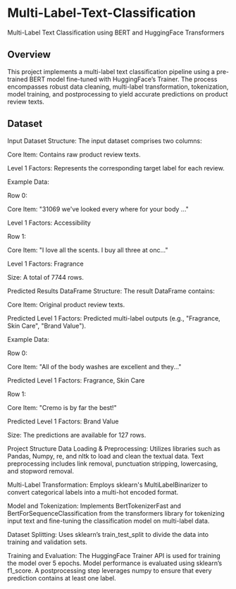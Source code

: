# Multi-Label-Text-Classification

Multi-Label Text Classification using BERT and HuggingFace Transformers
## Overview
This project implements a multi-label text classification pipeline using a pre-trained BERT model fine-tuned with HuggingFace’s Trainer. The process encompasses robust data cleaning, multi-label transformation, tokenization, model training, and postprocessing to yield accurate predictions on product review texts.

## Dataset
Input Dataset
Structure:
The input dataset comprises two columns:

Core Item: Contains raw product review texts.

Level 1 Factors: Represents the corresponding target label for each review.

Example Data:

Row 0:

Core Item: "31069 we've looked every where for your body ..."

Level 1 Factors: Accessibility

Row 1:

Core Item: "I love all the scents. I buy all three at onc..."

Level 1 Factors: Fragrance

Size:
A total of 7744 rows.

Predicted Results DataFrame
Structure:
The result DataFrame contains:

Core Item: Original product review texts.

Predicted Level 1 Factors: Predicted multi-label outputs (e.g., "Fragrance, Skin Care", "Brand Value").

Example Data:

Row 0:

Core Item: "All of the body washes are excellent and they..."

Predicted Level 1 Factors: Fragrance, Skin Care

Row 1:

Core Item: "Cremo is by far the best!"

Predicted Level 1 Factors: Brand Value

Size:
The predictions are available for 127 rows.

Project Structure
Data Loading & Preprocessing:
Utilizes libraries such as Pandas, Numpy, re, and nltk to load and clean the textual data. Text preprocessing includes link removal, punctuation stripping, lowercasing, and stopword removal.

Multi-Label Transformation:
Employs sklearn's MultiLabelBinarizer to convert categorical labels into a multi-hot encoded format.

Model and Tokenization:
Implements BertTokenizerFast and BertForSequenceClassification from the transformers library for tokenizing input text and fine-tuning the classification model on multi-label data.

Dataset Splitting:
Uses sklearn’s train_test_split to divide the data into training and validation sets.

Training and Evaluation:
The HuggingFace Trainer API is used for training the model over 5 epochs. Model performance is evaluated using sklearn’s f1_score. A postprocessing step leverages numpy to ensure that every prediction contains at least one label.
